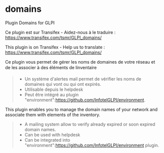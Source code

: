 # domains
Plugin Domains for GLPI

Ce plugin est sur Transifex - Aidez-nous à le traduire :
https://www.transifex.com/tsmr/GLPI_domains/

This plugin is on Transifex - Help us to translate :
https://www.transifex.com/tsmr/GLPI_domains/

Ce plugin vous permet de gérer les noms de domaines de votre réseau et de les associer à des éléments de linventaire
> * Un système d'alertes mail permet de vérifier les noms de domaines qui vont ou qui ont expirés.
> * Utilisable depuis le helpdesk
> * Peut être intégré au plugin "environment":https://github.com/InfotelGLPI/environment.


This plugin enables you to manage the domain names of your network and associate them with elements of the inventory.
> * A mailing system allow to verify already expired or soon expired domain names.
> * Can be used with helpdesk
> * Can be integrated into "environment":https://github.com/InfotelGLPI/environment plugin.
